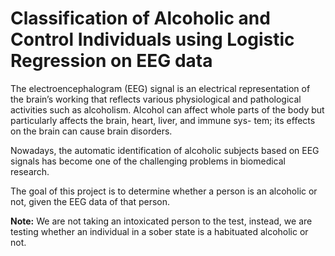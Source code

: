 # Classification of Alcoholic and Control Individuals using Logistic Regression on EEG data

The electroencephalogram (EEG) signal is an electrical representation of the brain’s working that 
reflects various physiological and pathological activities such as alcoholism. Alcohol can affect 
whole parts of the body but particularly affects the brain, heart, liver, and immune sys-
tem; its effects on the brain can cause brain disorders. 

Nowadays, the automatic identification of alcoholic subjects based on EEG signals has become one of the challenging problems in
biomedical research.

The goal of this project is to determine whether a person is an alcoholic or not, given the
EEG data of that person. 

**Note:** We are not taking an intoxicated person to the test, instead, we are testing whether an individual in a sober
state is a habituated alcoholic or not.
